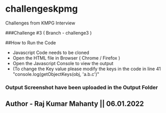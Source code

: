 # challengeskpmg
Challenges from KMPG Interview

###Challenge #3 ( Branch - challenge3 )

##How to Run the Code

- Javascript Code needs to be cloned
- Open the HTML file in Browser ( Chrome / Firefox )
- Open the Javascript Console to view the output
- (To change the Key value please modify the keys in the code in line 41 "console.log(getObjectKeys(obj, 'a.b.c')"

### Output Screenshot have been uploaded in the Output Folder

## Author - Raj Kumar Mahanty || 06.01.2022
